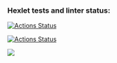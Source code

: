 ### Hexlet tests and linter status:
[![Actions Status](https://github.com/Valerykolm/frontend-project-lvl1/workflows/hexlet-check/badge.svg)](https://github.com/Valerykolm/frontend-project-lvl1/actions)

[![Actions Status](https://github.com/Valerykolm/frontend-project-lvl1/actions/workflows/nodejs.yml/badge.svg)](https://github.com/Valerykolm/frontend-project-lvl1/actions)

<a href="https://codeclimate.com/github/codeclimate/codeclimate/maintainability"><img src="https://api.codeclimate.com/v1/badges/a99a88d28ad37a79dbf6/maintainability" /></a>